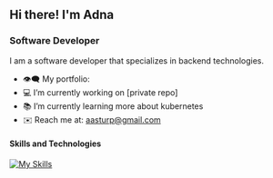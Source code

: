 ## Hi there! I'm Adna

### Software Developer
I am a software developer that specializes in backend technologies.

- 👁️‍🗨️ My portfolio:  
- 💻 I’m currently working on [private repo]
- 📚 I’m currently learning more about kubernetes
- ✉️ Reach me at: aasturp@gmail.com

#### Skills and Technologies 
[![My Skills](https://skillicons.dev/icons?i=cs,dotnet,docker,kubernetes,redis,ts,react,graphql,azure,css,sass,gitlab,nodejs,npm,postman&theme=dark)](https://skillicons.dev)
